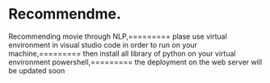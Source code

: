 # Recommendme.
Recommending movie through NLP,=========
plase use virtual environment in visual studio code in order to run on your machine,=========
then install all library of python  on your virtual environment powershell,=========
the deployment on the web server will be updated soon

